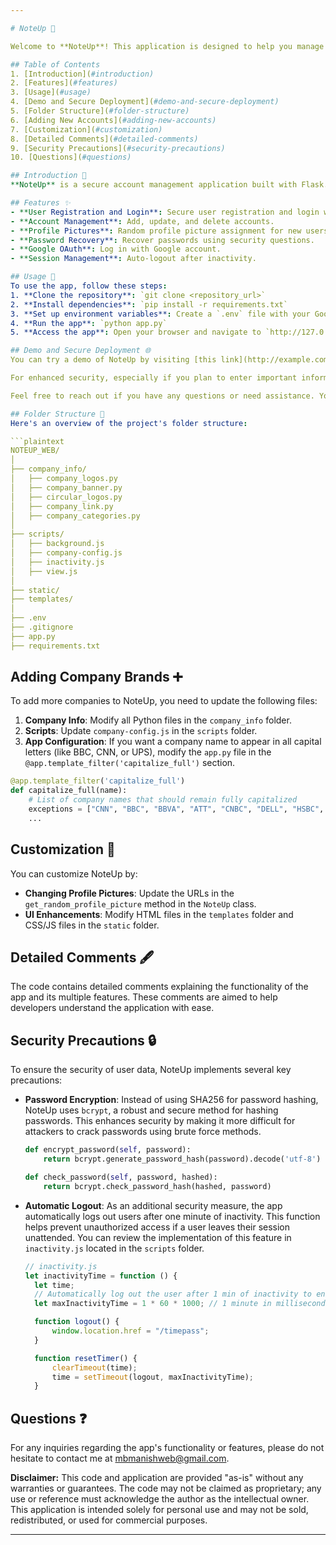 ```yaml
---

# NoteUp 📒

Welcome to **NoteUp**! This application is designed to help you manage your accounts efficiently and securely. Below is a detailed description of the app and its features.

## Table of Contents
1. [Introduction](#introduction)
2. [Features](#features)
3. [Usage](#usage)
4. [Demo and Secure Deployment](#demo-and-secure-deployment)
5. [Folder Structure](#folder-structure)
6. [Adding New Accounts](#adding-new-accounts)
7. [Customization](#customization)
8. [Detailed Comments](#detailed-comments)
9. [Security Precautions](#security-precautions)
10. [Questions](#questions)

## Introduction 📝
**NoteUp** is a secure account management application built with Flask. It allows users to register, log in, and manage their accounts. The app supports Google OAuth for easy and secure login and includes detailed comments to help understand the functionality.

## Features ✨
- **User Registration and Login**: Secure user registration and login with password encryption.
- **Account Management**: Add, update, and delete accounts.
- **Profile Pictures**: Random profile picture assignment for new users.
- **Password Recovery**: Recover passwords using security questions.
- **Google OAuth**: Log in with Google account.
- **Session Management**: Auto-logout after inactivity.

## Usage 🚀
To use the app, follow these steps:
1. **Clone the repository**: `git clone <repository_url>`
2. **Install dependencies**: `pip install -r requirements.txt`
3. **Set up environment variables**: Create a `.env` file with your Google Client ID and Secret.
4. **Run the app**: `python app.py`
5. **Access the app**: Open your browser and navigate to `http://127.0.0.1:5000`

## Demo and Secure Deployment 🌐
You can try a demo of NoteUp by visiting [this link](http://example.com/demo).

For enhanced security, especially if you plan to enter important information, it is highly recommended to download the files and deploy the app locally or using a secure Flask deployment service such as Render.com or Heroku. This approach allows you to host a private version of your app, avoiding the need to share it with others. Note that this app is a concept and should not be deployed for general use, as important information may be at risk of exposure despite the security measures implemented, such as password and data encryption. Hosting the app locally or on your own server without sharing it is the best way to ensure your data remains secure.

Feel free to reach out if you have any questions or need assistance. You can contact me at mbmanishweb@gmail.com.

## Folder Structure 📂
Here's an overview of the project's folder structure:

```plaintext
NOTEUP_WEB/
│
├── company_info/
│   ├── company_logos.py
│   ├── company_banner.py
│   ├── circular_logos.py
│   ├── company_link.py
│   ├── company_categories.py
│
├── scripts/
│   ├── background.js
│   ├── company-config.js
│   ├── inactivity.js
│   ├── view.js
│
├── static/
├── templates/
│
├── .env
├── .gitignore
├── app.py
├── requirements.txt
```

## Adding Company Brands ➕
To add more companies to NoteUp, you need to update the following files:
1. **Company Info**: Modify all Python files in the `company_info` folder.
2. **Scripts**: Update `company-config.js` in the `scripts` folder.
3. **App Configuration**: If you want a company name to appear in all capital letters (like BBC, CNN, or UPS), modify the `app.py` file in the `@app.template_filter('capitalize_full')` section.

```python
@app.template_filter('capitalize_full')
def capitalize_full(name):
    # List of company names that should remain fully capitalized
    exceptions = ["CNN", "BBC", "BBVA", "ATT", "CNBC", "DELL", "HSBC", "ICICI", "UPS", "KPMG", "TATA", "SDU", "KTH"]
    ...
```

## Customization 🎨
You can customize NoteUp by:
- **Changing Profile Pictures**: Update the URLs in the `get_random_profile_picture` method in the `NoteUp` class.
- **UI Enhancements**: Modify HTML files in the `templates` folder and CSS/JS files in the `static` folder.

## Detailed Comments 🖋️
The code contains detailed comments explaining the functionality of the app and its multiple features. These comments are aimed to help developers understand the application with ease.

## Security Precautions 🔒

To ensure the security of user data, NoteUp implements several key precautions:

- **Password Encryption**: Instead of using SHA256 for password hashing, NoteUp uses `bcrypt`, a robust and secure method for hashing passwords. This enhances security by making it more difficult for attackers to crack passwords using brute force methods.

  ```python
  def encrypt_password(self, password):
      return bcrypt.generate_password_hash(password).decode('utf-8')
  
  def check_password(self, password, hashed):
      return bcrypt.check_password_hash(hashed, password)
  ```

- **Automatic Logout**: As an additional security measure, the app automatically logs out users after one minute of inactivity. This function helps prevent unauthorized access if a user leaves their session unattended. You can review the implementation of this feature in `inactivity.js` located in the `scripts` folder.

  ```javascript
  // inactivity.js
  let inactivityTime = function () {
    let time;
    // Automatically log out the user after 1 min of inactivity to enhance app security
    let maxInactivityTime = 1 * 60 * 1000; // 1 minute in milliseconds

    function logout() {
        window.location.href = "/timepass";
    }

    function resetTimer() {
        clearTimeout(time);
        time = setTimeout(logout, maxInactivityTime);
    }
  ```
  
## Questions ❓

For any inquiries regarding the app's functionality or features, please do not hesitate to contact me at mbmanishweb@gmail.com.

**Disclaimer:**
This code and application are provided "as-is" without any warranties or guarantees. The code may not be claimed as proprietary; any use or reference must acknowledge the author as the intellectual owner. This application is intended solely for personal use and may not be sold, redistributed, or used for commercial purposes.

---
```

